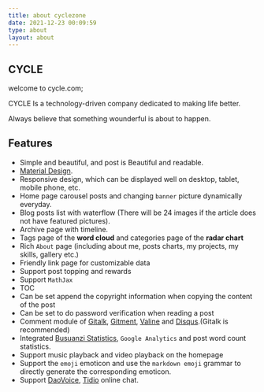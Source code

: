 ```yaml
---
title: about cyclezone
date: 2021-12-23 00:09:59
type: about
layout: about
---
```


## CYCLE

  welcome to cycle.com;
  
  CYCLE  Is a technology-driven company dedicated to making life better.
  
  Always believe that something wounderful is about to happen.

## Features

- Simple and beautiful, and post is Beautiful and readable.
- [Material Design](https://material.io/).
- Responsive design, which can be displayed well on desktop, tablet, mobile phone, etc.
- Home page carousel posts and changing `banner` picture dynamically everyday.
- Blog posts list with waterflow (There will be 24 images if the article does not have featured pictures).
- Archive page with timeline.
- Tags page of the **word cloud** and categories page of the **radar chart**
- Rich `About` page (including about me, posts charts, my projects, my skills, gallery etc.)
- Friendly link page for customizable data
- Support post topping and rewards
- Support `MathJax`
- TOC
- Can be set append the copyright information when copying the content of the post
- Can be set to do password verification when reading a post
- Comment module of [Gitalk](https://gitalk.github.io/), [Gitment](https://imsun.github.io/gitment/), [Valine](https://valine.js.org/) and [Disqus](https://disqus.com/).(Gitalk is recommended)
- Integrated [Busuanzi Statistics](http://busuanzi.ibruce.info/), `Google Analytics` and post word count statistics.
- Support music playback and video playback on the homepage
- Support the `emoji` emoticon and use the `markdown emoji` grammar to directly generate the corresponding emoticon.
- Support [DaoVoice](http://www.daovoice.io/), [Tidio](https://www.tidio.com/) online chat.



